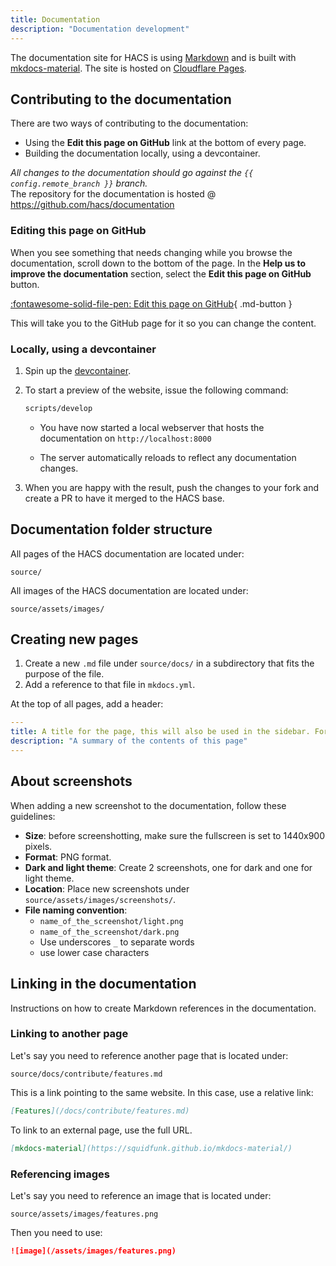 ```yaml
---
title: Documentation
description: "Documentation development"
---
```

The documentation site for HACS is using [Markdown](https://daringfireball.net/projects/markdown/) and is built with [mkdocs-material](https://squidfunk.github.io/mkdocs-material/). The site is hosted on [Cloudflare Pages](https://pages.cloudflare.com/).


## Contributing to the documentation

There are two ways of contributing to the documentation:

- Using the **Edit this page on GitHub** link at the bottom of every page.
- Building the documentation locally, using a devcontainer.

_All changes to the documentation should go against the `{{ config.remote_branch }}` branch._  
The repository for the documentation is hosted @ https://github.com/hacs/documentation

### Editing this page on GitHub

When you see something that needs changing while you browse the documentation, scroll down to the bottom of the page. In the **Help us to improve the documentation** section, select the **Edit this page on GitHub** button.

[:fontawesome-solid-file-pen: Edit this page on GitHub](https://github.com/hacs/documentation/edit/{{config.remote_branch}}/source/{{page.file.src_path}}){ .md-button }


This will take you to the GitHub page for it so you can change the content.

### Locally, using a devcontainer

1. Spin up the [devcontainer](/docs/contribute/devcontainer.md).

2. To start a preview of the website, issue the following command:

    ```bash
    scripts/develop
    ```

    - You have now started a local webserver that hosts the documentation on `http://localhost:8000`

    - The server automatically reloads to reflect any documentation changes.

3. When you are happy with the result, push the changes to your fork and create a PR to have it merged to the HACS base.

## Documentation folder structure

All pages of the HACS documentation are located under:

```text
source/
```

All images of the HACS documentation are located under:

```text
source/assets/images/
```

## Creating new pages

1. Create a new `.md` file under `source/docs/` in a subdirectory that fits the purpose of the file.
2. Add a reference to that file in `mkdocs.yml`.

At the top of all pages, add a header:

```yaml
---
title: A title for the page, this will also be used in the sidebar. For example, Feature.
description: "A summary of the contents of this page"
---
```

## About screenshots

When adding a new screenshot to the documentation, follow these guidelines:

- **Size**: before screenshotting, make sure the fullscreen is set to 1440x900 pixels.
- **Format**: PNG format.
- **Dark and light theme**: Create 2 screenshots, one for dark and one for light theme.
- **Location**: Place new screenshots under `source/assets/images/screenshots/`.
- **File naming convention**:
  - `name_of_the_screenshot/light.png`
  - `name_of_the_screenshot/dark.png`
  - Use underscores `_` to separate words
  - use lower case characters

## Linking in the documentation


Instructions on how to create Markdown references in the documentation.

### Linking to another page

Let's say you need to reference another page that is located under:

```text
source/docs/contribute/features.md
```
This is a link pointing to the same website. In this case, use a relative link:

```md
[Features](/docs/contribute/features.md)
```
 
To link to an external page, use the full URL.

```md
[mkdocs-material](https://squidfunk.github.io/mkdocs-material/)
```

### Referencing images

Let's say you need to reference an image that is located under:

```text
source/assets/images/features.png
```
Then you need to use:

```md
![image](/assets/images/features.png)
```
